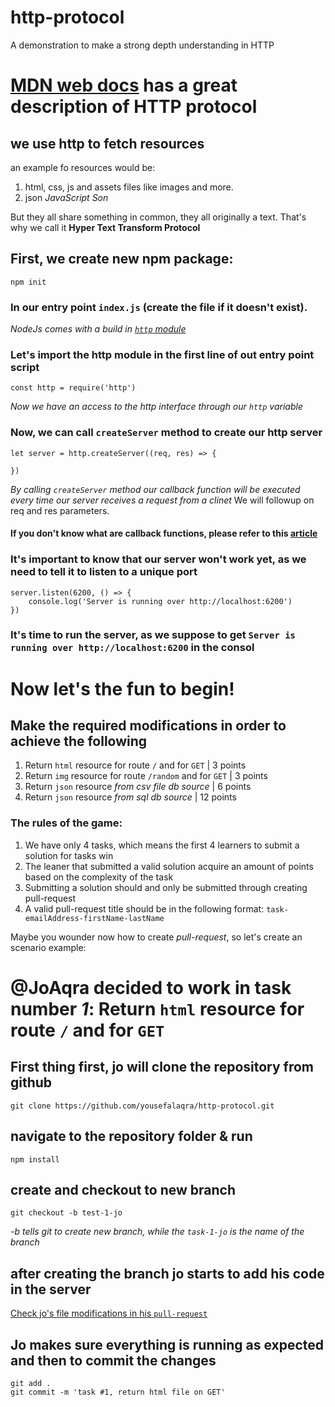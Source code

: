 # http-protocol
A demonstration to make a strong depth understanding in HTTP

# [MDN web docs](https://developer.mozilla.org/en-US/docs/Web/HTTP/Overview#:~:text=HTTP%20is%20a,scripts%2C%20and%20more.) has a great description of HTTP protocol

## we use http to fetch resources 

an example fo resources would be:
1. html, css, js and assets files like images and more.
2. json *JavaScript Son* 

But they all share something in common, they all originally a text. That's why we call it **Hyper Text Transform Protocol**

## First, we create new npm package:
```
npm init
```
### In our entry point `index.js` (create the file if it doesn't exist).

*NodeJs comes with a build in [`http` module]('https://nodejs.org/api/http.html#:~:text=The%20HTTP%20interfaces%20in%20Node.js%20are%20designed%20to%20support%20many%20features%20of%20the%20protocol%20which%20have%20been%20traditionally%20difficult%20to%20use.%20In%20particular%2C%20large%2C%20possibly%20chunk%2Dencoded%2C%20messages.%20The%20interface%20is%20careful%20to%20never%20buffer%20entire%20requests%20or%20responses%2C%20so%20the%20user%20is%20able%20to%20stream%20data.')*

### Let's import the http module in the first line of out entry point script
```
const http = require('http')
```

*Now we have an access to the http interface through our `http` variable*

### Now, we can call `createServer` method to create our http server
```
let server = http.createServer((req, res) => {
    
})
```

*By calling `createServer` method our callback function will be executed every time our server receives a request from a clinet*
We will followup on req and res parameters.

#### If you don't know what are callback functions, please refer to this [article](https://www.freecodecamp.org/news/javascript-callback-functions-what-are-callbacks-in-js-and-how-to-use-them/)

### It's important to know that our server won't work yet, as we need to tell it to listen to a unique port
```
server.listen(6200, () => {
    console.log('Server is running over http://localhost:6200')
})
```

### It's time to run the server, as we suppose to get `Server is running over http://localhost:6200` in the consol


# Now let's the fun to begin!

## Make the required modifications in order to achieve the following
1. Return `html` resource for route `/` and for `GET` | 3 points 
2. Return `img` resource for route `/random` and for `GET` | 3 points
3. Return `json` resource *from csv file db source* | 6 points 
4. Return `json` resource *from sql db source* | 12 points

### The rules of the game:
1. We have only 4 tasks, which means the first 4 learners to submit a solution for tasks win
2. The leaner that submitted a valid solution acquire an amount of points based on the complexity of the task
3. Submitting a solution should and only be submitted through creating pull-request
4. A valid pull-request title should be in the following format: `task-emailAddress-firstName-lastName`

Maybe you wounder now how to create *pull-request*, so let's create an scenario example:

# @JoAqra decided to work in task number *1*: **Return `html` resource for route `/` and for `GET`**

## First thing first, jo will clone the repository from github 
```
git clone https://github.com/yousefalaqra/http-protocol.git
```
## navigate to the repository folder & run
```
npm install
``` 

## create and checkout to new branch 
```
git checkout -b test-1-jo
```

*-b tells git to create new branch, while the `task-1-jo` is the name of the branch*

## after creating the branch jo starts to add his code in the server
 [Check jo's file modifications in his `pull-request`]()

## Jo makes sure everything is running as expected and then to commit the changes
```
git add .
git commit -m 'task #1, return html file on GET'
``` 


